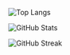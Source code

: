 ![Top Langs](https://github-readme-stats.vercel.app/api/top-langs/?username=guilhermebrida&layout=compact&theme=dark&bg_color=000000&title_color=ffffff&text_color=ffffff&langs_count=20&hide_progress=true)

 
![GitHub Stats](https://github-readme-stats.vercel.app/api?username=guilhermebrida&show_icons=true&theme=dark&bg_color=000000&title_color=ffffff&text_color=ffffff)
  
![GitHub Streak](https://github-readme-streak-stats.herokuapp.com?user=guilhermebrida&theme=black-ice&background=000000&stroke=FFFFFF&ring=FFFFFF&fire=FFFFFF&currStreakNum=FFFFFF&sideNums=FFFFFF&currStreakLabel=FFFFFF&sideLabels=FFFFFF&dates=FFFFFF)
 
